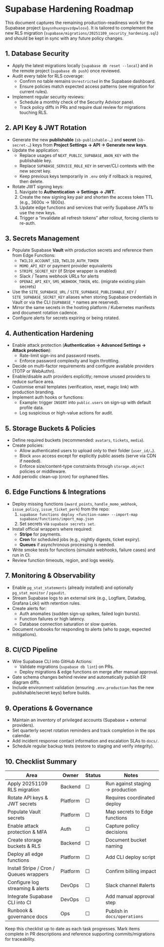 # Supabase Hardening Roadmap

This document captures the remaining production-readiness work for the Supabase project (`paysnhuxngsvzdpwlosv`). It is tailored to complement the new RLS migration (`supabase/migrations/20251109_security_hardening.sql`) and should be kept in sync with any future policy changes.

## 1. Database Security
- Apply the latest migrations locally (`supabase db reset --local`) and in the remote project (`supabase db push`) once reviewed.
- Audit every table for RLS coverage:
  - Confirm no table remains `Unrestricted` in the Supabase dashboard.
  - Ensure policies match expected access patterns (see migration for current rules).
- Implement regular security reviews:
  - Schedule a monthly check of the Security Advisor panel.
  - Track policy diffs in PRs and require dual review for migrations touching RLS.

## 2. API Key & JWT Rotation
- Generate the new **publishable** (`sb-publishable-…`) and **secret** (`sb-secret-…`) keys from **Project Settings → API → Generate new keys**.
- Update the application:
  - Replace usages of `NEXT_PUBLIC_SUPABASE_ANON_KEY` with the publishable key.
  - Replace `SUPABASE_SERVICE_ROLE_KEY` in server/CLI contexts with the new secret key.
  - Keep previous keys temporarily in `.env` only if rollback is required, then delete.
- Rotate JWT signing keys:
  1. Navigate to **Authentication → Settings → JWT**.
  2. Create the new signing key pair and shorten the access token TTL (e.g., 3600s → 1800s).
  3. Update edge functions and services that verify Supabase JWTs to use the new keys.
  4. Trigger a “invalidate all refresh tokens” after rollout, forcing clients to re-auth.

## 3. Secrets Management
- Populate Supabase **Vault** with production secrets and reference them from Edge Functions:
  - `TWILIO_ACCOUNT_SID`, `TWILIO_AUTH_TOKEN`
  - `MOMO_API_KEY` or payment provider equivalents
  - `STRIPE_SECRET_KEY` (if Stripe wrapper is enabled)
  - Slack / Teams webhook URLs for alerts
  - `OPENAI_API_KEY`, `SMS_WEBHOOK_TOKEN`, etc. (migrate existing plain secrets)
- Use the `SITE_SUPABASE_URL` / `SITE_SUPABASE_PUBLISHABLE_KEY` / `SITE_SUPABASE_SECRET_KEY` aliases when storing Supabase credentials in Vault or via the CLI (`SUPABASE_*` names are reserved).
- Mirror the same secrets in the hosting platform / Kubernetes manifests and document rotation cadence.
- Configure alerts for secrets expiring or being rotated.

## 4. Authentication Hardening
- Enable attack protection (**Authentication → Advanced Settings → Attack protection**):
  - Rate-limit sign-ins and password resets.
  - Enforce password complexity and login throttling.
- Decide on multi-factor requirements and configure available providers (TOTP or WebAuthn).
- Enable/disable auth providers explicitly; remove unused providers to reduce surface area.
- Customise email templates (verification, reset, magic link) with production branding.
- Implement auth hooks or functions:
  - Example: trigger `INSERT` into `public.users` on sign-up with default profile data.
  - Log suspicious or high-value actions for audit.

## 5. Storage Buckets & Policies
- Define required buckets (recommended: `avatars`, `tickets`, `media`).
- Create policies:
  - Allow authenticated users to upload only to their folder (`user_id/…`).
  - Block `anon` access except for explicitly public assets (serve via CDN if needed).
  - Enforce size/content-type constraints through `storage.object` policies or middleware.
- Add periodic clean-up (cron) for orphaned files.

## 6. Edge Functions & Integrations
- Deploy missing functions (`award_points`, `handle_momo_webhook`, `issue_policy`, `issue_ticket_perk`) from the repo:
  1. `supabase functions deploy <function-name> --import-map supabase/functions/import_map.json`
  2. Set secrets via `supabase secrets set`.
- Install official wrappers where required:
  - **Stripe** for payments.
  - **Cron** for scheduled jobs (e.g., nightly digests, ticket expiry).
  - **Queues** if asynchronous processing is needed.
- Write smoke tests for functions (simulate webhooks, failure cases) and run in CI.
- Review function timeouts, region, and logs weekly.

## 7. Monitoring & Observability
- Enable `pg_stat_statements` (already installed) and optionally `pg_stat_monitor` / `pgaudit`.
- Stream Supabase logs to an external sink (e.g., Logflare, Datadog, Grafana Loki) with retention rules.
- Create alerts for:
  - Auth anomalies (sudden sign-up spikes, failed login bursts).
  - Function failures or high latency.
  - Database connection saturation or slow queries.
- Document runbooks for responding to alerts (who to page, expected mitigations).

## 8. CI/CD Pipeline
- Wire Supabase CLI into GitHub Actions:
  - Validate migrations (`supabase db lint`) on PRs.
  - Deploy migrations & edge functions on merge after manual approval.
- Gate schema changes behind review and automatically publish ER diagram diffs.
- Include environment validation (ensuring `.env.production` has the new publishable/secret keys) before builds.

## 9. Operations & Governance
- Maintain an inventory of privileged accounts (Supabase + external providers).
- Set quarterly secret rotation reminders and track completion in the ops calendar.
- Add incident response contact information and escalation SLAs to `docs/`.
- Schedule regular backup tests (restore to staging and verify integrity).

## 10. Checklist Summary

| Area | Owner | Status | Notes |
| --- | --- | --- | --- |
| Apply 20251109 RLS migration | Backend | ☐ | Run against staging → production |
| Rotate API keys & JWT secrets | Platform | ☐ | Requires coordinated deploy |
| Populate Vault secrets | Platform | ☐ | Map secrets to Edge functions |
| Enable attack protection & MFA | Auth | ☐ | Capture policy decisions |
| Create storage buckets & RLS | Backend | ☐ | Document bucket naming |
| Deploy all edge functions | Platform | ☐ | Add CLI deploy script |
| Install Stripe / Cron / Queues wrappers | Platform | ☐ | Confirm billing impact |
| Configure log streaming & alerts | DevOps | ☐ | Slack channel #alerts |
| Integrate Supabase CLI into CI | DevOps | ☐ | Add manual approval step |
| Runbook & governance docs | Ops | ☐ | Publish in `docs/operations` |

Keep this checklist up to date as each task progresses. Mark items complete in PR descriptions and reference supporting commits/migrations for traceability.
